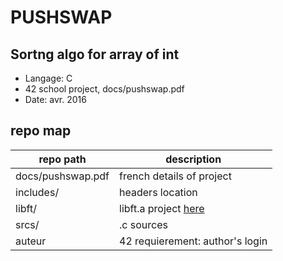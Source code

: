 # PUSHSWAP
## Sortng algo for array of int
- Langage: C
- 42 school project, docs/pushswap.pdf
- Date: avr. 2016

## repo map
| repo path | description |
| ------------- | ------------- |
| docs/pushswap.pdf	 | french details of project	 |
| includes/			 | headers location						 |
| libft/				 | libft.a project <a href="https://github.com/nesthub/c_libft" target="_blank">here</a>	 |
| srcs/				 | .c sources							 |
| auteur				 | 42 requierement: author's login	 |
